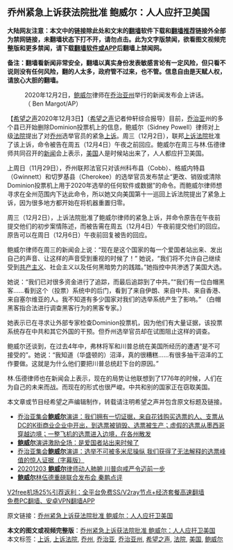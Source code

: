  <h2>乔州紧急上诉获法院批准 鲍威尔：人人应扞卫美国</h2> <p class="notice"><b>大陆网友注意：本文中的链接除此处和文末的<a href="https://github.com/bannedbook/fanqiang" >翻墙</a>软件下载和<a href="https://github.com/killgcd/justmysocks/blob/master/README.md">翻墙推荐</a>链接外全部为禁网链接，未翻墙状态下打不开，请勿点击。此为文字版禁闻，欲看图文视频完整版和更多禁闻，请下载<a href="https://github.com/bannedbook/fanqiang">翻墙软件或APP</a>后翻墙上禁闻网。</p><p>备注：翻墙看新闻非常安全，翻墙以真实身份发表敏感言论有一定风险，但只看不说则没有任何风险，翻的人太多，政府管不过来，也不管。信息自由是天赋人权，请放心大胆的翻墙。</b></p>  <div class="entry"> <figure><figcaption>2020年12月2日，<a href="https://www.bannedbook.org/bnews/tag/%e9%b2%8d%e5%a8%81%e5%b0%94/" class="st_tag internal_tag" rel="tag" title="标签 鲍威尔 下的日志">鲍威尔</a>律师在<a href="https://www.bannedbook.org/bnews/tag/%e4%b9%94%e6%b2%bb%e4%ba%9a%e5%b7%9e/" class="st_tag internal_tag" rel="tag" title="标签 乔治亚州 下的日志">乔治亚州</a>举行的新闻发布会上讲话。（ Ben Margot/AP）</figcaption></figure> <p>【<span class='wp_keywordlink_affiliate'><a href="https://www.soundofhope.org" title="希望之声" target="_blank">希望之声</a></span>2020年12月3日】（<a href="https://www.bannedbook.org/bnews/tag/%e5%b8%8c%e6%9c%9b%e4%b9%8b%e5%a3%b0/" class="st_tag internal_tag" rel="tag" title="标签 希望之声 下的日志">希望之声</a>记者仲轩综合报导）目前，<a href="https://www.bannedbook.org/bnews/tag/%E4%B9%94%E6%B2%BB%E4%BA%9A/" class="st_tag internal_tag" rel="tag" title="标签 乔治亚 下的日志">乔治亚</a>州的多个县已开始删除Dominion投票机上的信息，鲍威尔（Sidney Powell）律师对上级<a href="https://www.bannedbook.org/bnews/tag/%e6%b3%95%e9%99%a2/" class="st_tag internal_tag" rel="tag" title="标签 法院 下的日志">法院</a>提出了对<a href="https://www.bannedbook.org/bnews/tag/%E4%B9%94%E5%B7%9E/" class="st_tag internal_tag" rel="tag" title="标签 乔州 下的日志">乔州</a>选举官员的紧急<a href="https://www.bannedbook.org/bnews/tag/%E4%B8%8A%E8%AF%89/" class="st_tag internal_tag" rel="tag" title="标签 上诉 下的日志">上诉</a>。周三（12月2日），联邦<a href="https://www.bannedbook.org/bnews/tag/%E4%B8%8A%E8%AF%89%E6%B3%95%E9%99%A2/" class="st_tag internal_tag" rel="tag" title="标签 上诉法院 下的日志">上诉法院</a>批准了该上诉，命令被告在周五（12月4日）午夜之前回应。鲍威尔在周三与林.伍德律师共同召开的<span class='wp_keywordlink_affiliate'><a href="https://www.bannedbook.org/" title="新闻">新闻</a></span>会上表示，<a href="https://www.bannedbook.org/bnews/tag/%e7%be%8e%e5%9b%bd/" class="st_tag internal_tag" rel="tag" title="标签 美国 下的日志">美国</a>人是时候站出来了，人人都应扞卫美国。</p> <p>上周日（11月29日），乔州联邦法官只对该州科布县（Cobb）、格威内特县（Gwinnett）和切罗基县（Cherokee）的选举官员发布禁止“更改、销毁或清除Dominion投票机上用于2020年选举的任何软件或数据”的命令。而鲍威尔律师想寻求在全州范围内下达此命令，所以她又向美国第十一巡回上诉法院提出了紧急上诉，因为很多地方都开始在将机器重置归零。</p> <p>周三（12月2日），上诉法院批准了鲍威尔律师的紧急上诉，并命令原告在午夜前提交他们的初步案情陈述，而被告需在周五（12月4日）午夜前提交他们的回应。原告可以在周日（12月6日）午夜前回复被告的回应。</p>  <p>鲍威尔律师在周三的新闻会上说：“现在是这个国家的每一个爱国者站出来、发出自己的声音、让这样的声音受到重视的时候了！” 她说，“我们将不允许自己继续受到<span class='wp_keywordlink'><a href="https://www.bannedbook.org/forum2/topic6177.html" title="《共产主义的终极目的》" target="_blank">共产主义</a></span>、社会主义以及任何黑暗势力的践踏。”她指控中共渗透了美国大选。</p> <p>她说：“我们已对很多资金进行了追踪，而最后追踪到了中共。”“我们有一位白帽黑客……看到这个（投票）系统中的后门，看到了来自伊朗、来自中共、来自香港、来自塞尔维亚的人。我不知道有多少国家对我们的选举系统产生了影响。” （白帽黑客指合法进行调查黑客行为的黑客专家。）</p> <p>她表示已在寻求让外部专家检查Dominion投票机，因为他们有大量证据，该投票系统存在中共和其它外国的干预。但乔州选举官员却在试图阻止这样的调查。</p>  <p>鲍威尔还谈到，在过去4年中，弗林将军和川普总统在美国所经历的遭遇“是不可接受的”。她说：“我知道（华盛顿的）沼泽，真的很糟糕&#8230;&#8230;有很多抽干沼泽的工作要做。这就是为什么他们要把川普总统赶下台的原因。”</p> <p>林.伍德律师也在新闻会上表示，现在的局势让他联想到了1776年的时候，人们在为自己的未来而战。而现在的形式也很严峻。中共和别的国家正在窃取美国。</p> <p>本文章或节目经希望之声编辑制作，转载请注明希望之声并包含原文标题及链接。</p>  <ul class='op-related-articles' title='相关阅读'> <li><a href='https://www.bannedbook.org/bnews/bannedvideo/20201204/1441619.html' target='_blank'>乔治亚集会<b>鲍威尔</b>演讲：我们拥有一切证据，来自花钱购买选票的人、支票从DC的K街商业企业中开出，到选票被销毁、选票被生产；虚假的选票从墨西哥穿越边境；一整飞机的选票进入边境，在各州散发</a></li> <li><a href='https://www.bannedbook.org/bnews/cbnews/20201204/1441614.html' target='_blank'><b>鲍威尔</b>演讲激励全场：是爱国者站出来时候了</a></li> <li><a href='https://www.bannedbook.org/bnews/bannedvideo/20201203/1441600.html' target='_blank'>乔治亚集会<b>鲍威尔</b>演讲：选举不可被多米尼操纵 我们获得了无法解释的选票峰值的惊人证据（字幕版）</a></li> <li><a href='https://www.bannedbook.org/bnews/taiwannews/20201203/1441571.html' target='_blank'>20201203 <b>鲍威尔</b>律师动人肺腑 川普向戒严令迈前一步</a></li> <li><a href='https://www.bannedbook.org/bnews/bannedvideo/20201203/1441483.html' target='_blank'><b>鲍威尔</b>林伍德重磅联合发布会 秦鹏点评</a></li> </ul> <p class="texttj"> <a href="https://www.bannedbook.org/forum23/topic22702.html" target="_blank">V2free机场25%引荐返利：全平台免费SS/V2ray节点+经济套餐高速翻墙</a><br/> <a href="https://github.com/bannedbook/fanqiang/wiki/%E7%A6%81%E9%97%BB%E7%BD%91%E5%AE%89%E5%8D%93%E7%BF%BB%E5%A2%99%E6%96%B0%E9%97%BBAPP" target="_blank">免费PC翻墙、安卓VPN翻墙APP</a></p><p>原文链接：<a class="src_link"  href="https://www.soundofhope.org/post/449698" target="_blank">乔州紧急上诉获法院批准 鲍威尔：人人应扞卫美国</a></p><a name='sharetosocial'></a>       <div><b>本文的图文或视频完整版</b>：<a href='https://www.bannedbook.org/bnews/comments/20201204/1441628.html'>乔州紧急上诉获法院批准 鲍威尔：人人应扞卫美国</a></div>  </div><!--END ENTRY--> <div class="postfooter"> <div>本文标签：<a href="https://www.bannedbook.org/bnews/tag/%E4%B8%8A%E8%AF%89/" rel="tag">上诉</a>, <a href="https://www.bannedbook.org/bnews/tag/%E4%B8%8A%E8%AF%89%E6%B3%95%E9%99%A2/" rel="tag">上诉法院</a>, <a href="https://www.bannedbook.org/bnews/tag/%E4%B9%94%E5%B7%9E/" rel="tag">乔州</a>, <a href="https://www.bannedbook.org/bnews/tag/%E4%B9%94%E6%B2%BB%E4%BA%9A/" rel="tag">乔治亚</a>, <a href="https://www.bannedbook.org/bnews/tag/%e4%b9%94%e6%b2%bb%e4%ba%9a%e5%b7%9e/" rel="tag">乔治亚州</a>, <a href="https://www.bannedbook.org/bnews/tag/%e5%b8%8c%e6%9c%9b%e4%b9%8b%e5%a3%b0/" rel="tag">希望之声</a>, <a href="https://www.bannedbook.org/bnews/tag/%e6%b3%95%e9%99%a2/" rel="tag">法院</a>, <a href="https://www.bannedbook.org/bnews/tag/%e7%be%8e%e5%9b%bd/" rel="tag">美国</a>, <a href="https://www.bannedbook.org/bnews/tag/%e9%b2%8d%e5%a8%81%e5%b0%94/" rel="tag">鲍威尔</a></div>  </div><!--END POSTFOOTER--> 